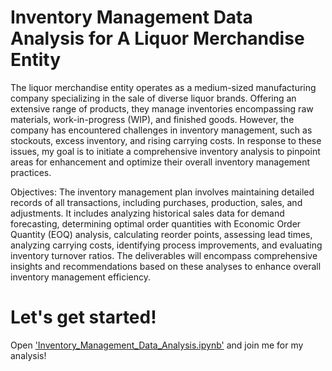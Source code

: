 # Inventory Management Data Analysis for A Liquor Merchandise Entity

The liquor merchandise entity operates as a medium-sized manufacturing company specializing in the sale of diverse liquor brands. Offering an extensive range of products, they manage inventories encompassing raw materials, work-in-progress (WIP), and finished goods. However, the company has encountered challenges in inventory management, such as stockouts, excess inventory, and rising carrying costs. In response to these issues, my goal is to initiate a comprehensive inventory analysis to pinpoint areas for enhancement and optimize their overall inventory management practices.

Objectives:
The inventory management plan involves maintaining detailed records of all transactions, including purchases, production, sales, and adjustments. It includes analyzing historical sales data for demand forecasting, determining optimal order quantities with Economic Order Quantity (EOQ) analysis, calculating reorder points, assessing lead times, analyzing carrying costs, identifying process improvements, and evaluating inventory turnover ratios. The deliverables will encompass comprehensive insights and recommendations based on these analyses to enhance overall inventory management efficiency.

# Let's get started!
Open ['Inventory_Management_Data_Analysis.ipynb'](https://github.com/calgonzales/Inventory-Management-Data-Analysis/blob/main/Inventory_Management_Data_Analysis.ipynb) and join me for my analysis!


